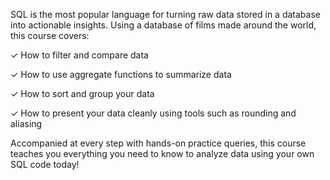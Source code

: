 SQL is the most popular language for turning raw data stored in a database into actionable insights. Using a database of films made around the world, this course covers:

✓ How to filter and compare data

✓ How to use aggregate functions to summarize data

✓ How to sort and group your data

✓ How to present your data cleanly using tools such as rounding and aliasing

Accompanied at every step with hands-on practice queries, this course teaches you everything you need to know to analyze data using your own SQL code today!
